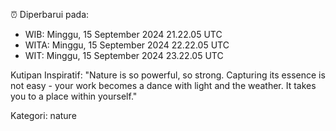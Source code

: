 ⏰ Diperbarui pada:
- WIB: Minggu, 15 September 2024 21.22.05 UTC
- WITA: Minggu, 15 September 2024 22.22.05 UTC
- WIT: Minggu, 15 September 2024 23.22.05 UTC

Kutipan Inspiratif:
"Nature is so powerful, so strong. Capturing its essence is not easy - your work becomes a dance with light and the weather. It takes you to a place within yourself."


Kategori: nature

